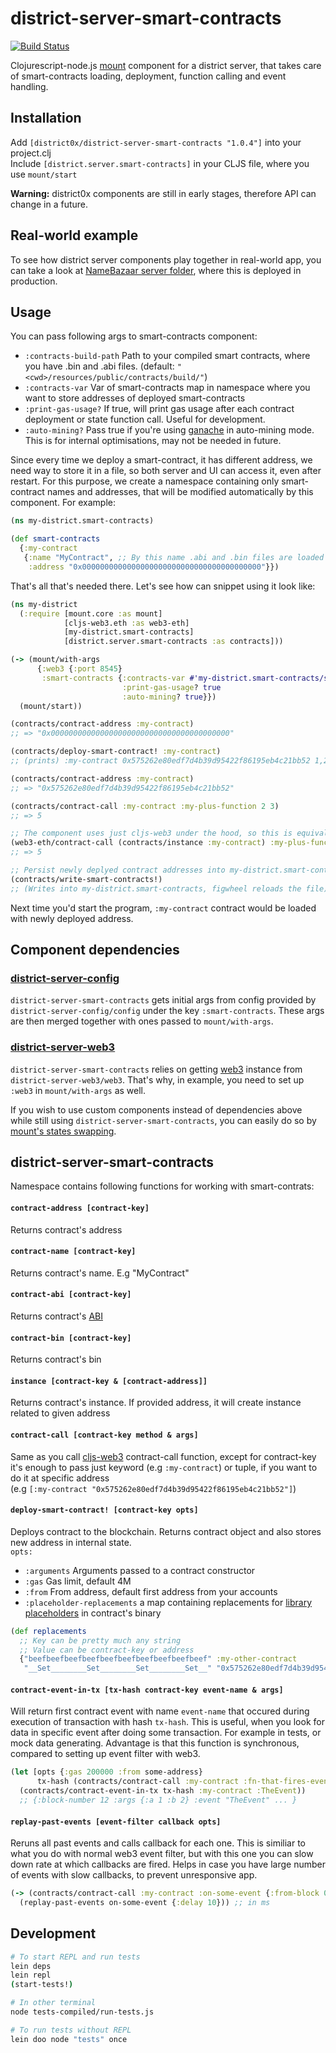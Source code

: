 # district-server-smart-contracts

[![Build Status](https://travis-ci.org/district0x/district-server-smart-contracts.svg?branch=master)](https://travis-ci.org/district0x/district-server-smart-contracts)

Clojurescript-node.js [mount](https://github.com/tolitius/mount) component for a district server, that takes care of smart-contracts loading, deployment, function calling and event handling.

## Installation
Add `[district0x/district-server-smart-contracts "1.0.4"]` into your project.clj  
Include `[district.server.smart-contracts]` in your CLJS file, where you use `mount/start`

**Warning:** district0x components are still in early stages, therefore API can change in a future.

## Real-world example
To see how district server components play together in real-world app, you can take a look at [NameBazaar server folder](https://github.com/district0x/name-bazaar/tree/master/src/name_bazaar/server), 
where this is deployed in production.

## Usage
You can pass following args to smart-contracts component: 
* `:contracts-build-path` Path to your compiled smart contracts, where you have .bin and .abi files. (default: `"<cwd>/resources/public/contracts/build/"`)
* `:contracts-var` Var of smart-contracts map in namespace where you want to store addresses of deployed smart-contracts
* `:print-gas-usage?` If true, will print gas usage after each contract deployment or state function call. Useful for development. 
* `:auto-mining?` Pass true if you're using [ganache](https://github.com/trufflesuite/ganache) in auto-mining mode. This is for internal optimisations, may not be needed in future. 

Since every time we deploy a smart-contract, it has different address, we need way to store it in a file, so both server and UI can access it, even after restart. For this purpose, we create a namespace containing only smart-contract names and addresses, that will be modified automatically by this component. For example: 
```clojure
(ns my-district.smart-contracts)

(def smart-contracts
  {:my-contract
   {:name "MyContract", ;; By this name .abi and .bin files are loaded
    :address "0x0000000000000000000000000000000000000000"}})
```

That's all that's needed there. Let's see how can snippet using it look like:

```clojure
(ns my-district
  (:require [mount.core :as mount]
            [cljs-web3.eth :as web3-eth]
            [my-district.smart-contracts]
            [district.server.smart-contracts :as contracts]))

(-> (mount/with-args
      {:web3 {:port 8545}
       :smart-contracts {:contracts-var #'my-district.smart-contracts/smart-contracts
                         :print-gas-usage? true
                         :auto-mining? true}})
  (mount/start))

(contracts/contract-address :my-contract)
;; => "0x0000000000000000000000000000000000000000"

(contracts/deploy-smart-contract! :my-contract)
;; (prints) :my-contract 0x575262e80edf7d4b39d95422f86195eb4c21bb52 1,234,435

(contracts/contract-address :my-contract)
;; => "0x575262e80edf7d4b39d95422f86195eb4c21bb52"

(contracts/contract-call :my-contract :my-plus-function 2 3)
;; => 5

;; The component uses just cljs-web3 under the hood, so this is equivalent to the line above
(web3-eth/contract-call (contracts/instance :my-contract) :my-plus-function 2 3)
;; => 5

;; Persist newly deplyed contract addresses into my-district.smart-contracts namespace
(contracts/write-smart-contracts!)
;; (Writes into my-district.smart-contracts, figwheel reloads the file)
```
Next time you'd start the program, `:my-contract` contract would be loaded with newly deployed address.

## Component dependencies

### [district-server-config](https://github.com/district0x/district-server-config)
`district-server-smart-contracts` gets initial args from config provided by `district-server-config/config` under the key `:smart-contracts`. These args are then merged together with ones passed to `mount/with-args`.

### [district-server-web3](https://github.com/district0x/district-server-web3)
`district-server-smart-contracts` relies on getting [web3](https://github.com/ethereum/web3.js) instance from `district-server-web3/web3`. That's why, in example, you need to set up `:web3` in `mount/with-args` as well.

If you wish to use custom components instead of dependencies above while still using `district-server-smart-contracts`, you can easily do so by [mount's states swapping](https://github.com/tolitius/mount#swapping-states-with-states).

## district-server-smart-contracts
Namespace contains following functions for working with smart-contrats:
#### `contract-address [contract-key]`
Returns contract's address

#### `contract-name [contract-key]`
Returns contract's name. E.g "MyContract"

#### `contract-abi [contract-key]`
Returns contract's [ABI](https://github.com/ethereum/wiki/wiki/Ethereum-Contract-ABI)

#### `contract-bin [contract-key]`
Returns contract's bin

#### `instance [contract-key & [contract-address]]`
Returns contract's instance. If provided address, it will create instance related to given address

#### `contract-call [contract-key method & args]`
Same as you call [cljs-web3](https://github.com/district0x/cljs-web3) contract-call function, except for contract-key it's enough to pass just keyword (e.g `:my-contract`) or tuple, if you want to do it at specific address   
(e.g `[:my-contract "0x575262e80edf7d4b39d95422f86195eb4c21bb52"]`)

#### `deploy-smart-contract! [contract-key opts]`
Deploys contract to the blockchain. Returns contract object and also stores new address in internal state.   
`opts:`
* `:arguments` Arguments passed to a contract constructor
* `:gas` Gas limit, default 4M
* `:from` From address, default first address from your accounts
* `:placeholder-replacements` a map containing replacements for [library placeholders](http://solidity.readthedocs.io/en/develop/contracts.html#libraries) in contract's binary
```clojure
(def replacements
  ;; Key can be pretty much any string
  ;; Value can be contract-key or address
  {"beefbeefbeefbeefbeefbeefbeefbeefbeefbeef" :my-other-contract
   "__Set________Set________Set________Set__" "0x575262e80edf7d4b39d95422f86195eb4c21bb52"})
```

#### `contract-event-in-tx [tx-hash contract-key event-name & args]`
Will return first contract event with name `event-name` that occured during execution of transaction with hash `tx-hash`. This is useful, when you look for data in specific event after doing some transaction. For example in tests, or mock data generating. Advantage is that this function is synchronous, compared to setting up event filter with web3. 
```clojure
(let [opts {:gas 200000 :from some-address}
      tx-hash (contracts/contract-call :my-contract :fn-that-fires-event)]
  (contracts/contract-event-in-tx tx-hash :my-contract :TheEvent))
  ;; {:block-number 12 :args {:a 1 :b 2} :event "TheEvent" ... }
```

#### `replay-past-events [event-filter callback opts]`
Reruns all past events and calls callback for each one. This is similiar to what you do with normal web3 event filter, but with this one you can slow down rate at which callbacks are fired. 
Helps in case you have large number of events with slow callbacks, to prevent unresponsive app. 
```clojure
(-> (contracts/contract-call :my-contract :on-some-event {:from-block 0})
  (replay-past-events on-some-event {:delay 10})) ;; in ms
```
## Development
```bash
# To start REPL and run tests
lein deps
lein repl
(start-tests!)

# In other terminal
node tests-compiled/run-tests.js

# To run tests without REPL
lein doo node "tests" once
```


